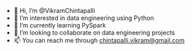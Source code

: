 - 👋 Hi, I’m @VikramChintapalli
- 👀 I’m interested in data engineering using Python
- 🌱 I’m currently learning PySpark
- 💞️ I’m looking to collaborate on data engineering projects
- 📫 You can reach me through chintapalli.vikram@gmail.com

<!---
VikramChintapalli/VikramChintapalli is a ✨ special ✨ repository because its `README.md` (this file) appears on your GitHub profile.
You can click the Preview link to take a look at your changes.
--->
